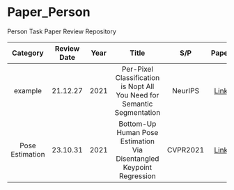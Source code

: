 # Paper_Person
Person Task Paper Review Repository


| Category       | Review Date | Year |                                  Title                                         |   S/P    | Paper                                        | Review Page                                                       |
|:--------------:|:-----------:|------|:------------------------------------------------------------------------------:|:--------:|:--------------------------------------------:|:------------------------------------------------------------:|
| example   |   21.12.27  | 2021 | Per-Pixel Classification is Nopt All You Need for Semantic Segmentation        | NeurIPS  | [Link](https://arxiv.org/abs/2107.06278)     | [Review](Segmentation/MaskFormer/review-MaskFormer.md)       |
| Pose Estimation   |   23.10.31  | 2021 | Bottom-Up Human Pose Estimation Via Disentangled Keypoint Regression             | CVPR2021    | [Link](https://arxiv.org/abs/2104.02300)     | [Review](PoseEstimation/DEKR.md)(ImageComposition/DeepImageBlending_StyleTransfer/DeepImageBlending.pdf) |                     |


